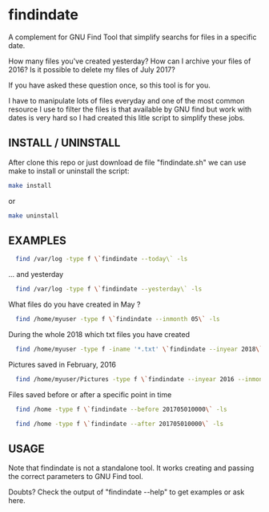 # findindate

A complement for GNU Find Tool that simplify searchs for files in a specific date.

How many files you've created yesterday? How can I archive your files of 2016?
Is it possible to delete my files of July 2017?

If you have asked these question once, so this tool is for you.

I have to manipulate lots of files everyday and one of the most common resource
I use to filter the files is that available by GNU find but work with dates is
very hard so I had created this litle script to simplify these jobs.

## INSTALL / UNINSTALL

After clone this repo or just download de file "findindate.sh" we can use make to install or uninstall the script:

```bash
make install
```

or

```bash
make uninstall
```

## EXAMPLES

```bash
  find /var/log -type f \`findindate --today\` -ls
```

  ... and yesterday

```bash
  find /var/log -type f \`findindate --yesterday\` -ls
```

  What files do you have created in May ?

```bash
  find /home/myuser -type f \`findindate --inmonth 05\` -ls
```

  During the whole 2018 which txt files you have created

```bash
  find /home/myuser -type f -iname '*.txt' \`findindate --inyear 2018\` -ls
```

  Pictures saved in February, 2016

```bash
  find /home/myuser/Pictures -type f \`findindate --inyear 2016 --inmonth 02\` -ls
```

  Files saved before or after a specific point in time

```bash
  find /home -type f \`findindate --before 201705010000\` -ls
```

```bash
  find /home -type f \`findindate --after 201705010000\` -ls
```

## USAGE

Note that findindate is not a standalone tool. It works creating and passing the correct parameters to GNU Find tool.

Doubts? Check the output of "findindate --help" to get examples or ask here.
